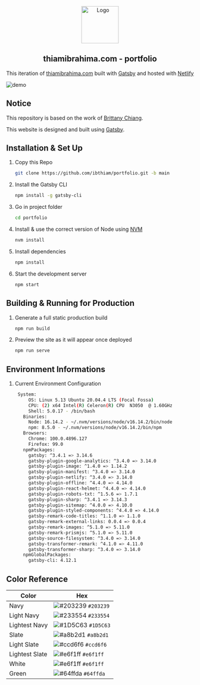 <div align="center">
  <img alt="Logo" src="https://raw.githubusercontent.com/ibthiam/portfolio/main/src/images/logo.png" width="100" />
</div>
<h2 align="center">
  thiamibrahima.com - portfolio
</h2>
<p align="center">
  This iteration of <a href="https://thiamibrahima.com" target="_blank">thiamibrahima.com</a> built with <a href="https://www.gatsbyjs.org/" target="_blank">Gatsby</a> and hosted with <a href="https://www.netlify.com/" target="_blank">Netlify</a>
</p>

![demo](https://raw.githubusercontent.com/ibthiam/portfolio/main/src/images/demo.png)

## Notice

This repository is based on the work of [Brittany Chiang](https://brittanychiang.com).

This website is designed and built using [Gatsby](https://www.gatsbyjs.org/docs/).

## Installation & Set Up

1. Copy this Repo

   ```sh
   git clone https://github.com/ibthiam/portfolio.git -b main
   ```

2. Install the Gatsby CLI

   ```sh
   npm install -g gatsby-cli
   ```

3. Go in project folder

   ```sh
   cd portfolio
   ```

4. Install & use the correct version of Node using [NVM](https://github.com/nvm-sh/nvm)

   ```sh
   nvm install
   ```

5. Install dependencies

   ```sh
   npm install
   ```

6. Start the development server

   ```sh
   npm start
   ```

## Building & Running for Production

1. Generate a full static production build

   ```sh
   npm run build
   ```

2. Preview the site as it will appear once deployed

   ```sh
   npm run serve
   ```

## Environment Informations

1. Current Environment Configuration

   ```sh
    System:
        OS: Linux 5.13 Ubuntu 20.04.4 LTS (Focal Fossa)
        CPU: (2) x64 Intel(R) Celeron(R) CPU  N3050  @ 1.60GHz
        Shell: 5.0.17 - /bin/bash
      Binaries:
        Node: 16.14.2 - ~/.nvm/versions/node/v16.14.2/bin/node
        npm: 8.5.0 - ~/.nvm/versions/node/v16.14.2/bin/npm
      Browsers:
        Chrome: 100.0.4896.127
        Firefox: 99.0
      npmPackages:
        gatsby: ^3.4.1 => 3.14.6
        gatsby-plugin-google-analytics: ^3.4.0 => 3.14.0
        gatsby-plugin-image: ^1.4.0 => 1.14.2
        gatsby-plugin-manifest: ^3.4.0 => 3.14.0
        gatsby-plugin-netlify: ^3.4.0 => 3.14.0
        gatsby-plugin-offline: ^4.4.0 => 4.14.0
        gatsby-plugin-react-helmet: ^4.4.0 => 4.14.0
        gatsby-plugin-robots-txt: ^1.5.6 => 1.7.1
        gatsby-plugin-sharp: ^3.4.1 => 3.14.3
        gatsby-plugin-sitemap: ^4.0.0 => 4.10.0
        gatsby-plugin-styled-components: ^4.4.0 => 4.14.0
        gatsby-remark-code-titles: ^1.1.0 => 1.1.0
        gatsby-remark-external-links: 0.0.4 => 0.0.4
        gatsby-remark-images: ^5.1.0 => 5.11.0
        gatsby-remark-prismjs: ^5.1.0 => 5.11.0
        gatsby-source-filesystem: ^3.4.0 => 3.14.0
        gatsby-transformer-remark: ^4.1.0 => 4.11.0
        gatsby-transformer-sharp: ^3.4.0 => 3.14.0
      npmGlobalPackages:
        gatsby-cli: 4.12.1
   ```

## Color Reference

| Color          | Hex                                                                |
| -------------- | ------------------------------------------------------------------ |
| Navy           | ![#203239](https://via.placeholder.com/10/203239?text=+) `#203239` |
| Light Navy     | ![#233554](https://via.placeholder.com/10/233554?text=+) `#233554` |
| Lightest Navy  | ![#1D5C63](https://via.placeholder.com/10/1D5C63?text=+) `#1D5C63` |
| Slate          | ![#a8b2d1](https://via.placeholder.com/10/a8b2d1?text=+) `#a8b2d1` |
| Light Slate    | ![#ccd6f6](https://via.placeholder.com/10/ccd6f6?text=+) `#ccd6f6` |
| Lightest Slate | ![#e6f1ff](https://via.placeholder.com/10/e6f1ff?text=+) `#e6f1ff` |
| White          | ![#e6f1ff](https://via.placeholder.com/10/e6f1ff?text=+) `#e6f1ff` |
| Green          | ![#64ffda](https://via.placeholder.com/10/64ffda?text=+) `#64ffda` |
